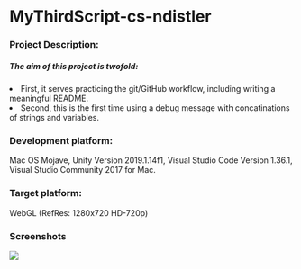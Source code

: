 # MyThirdScript-cs-ndistler
<h3>Project Description:</h3>
<h5>The aim of this project is twofold:</h5>
<li>First, it serves practicing the git/GitHub workflow, including writing a meaningful README.</li>
<li>Second, this is the first time using a debug message with concatinations of strings and variables.</li>

<h3>Development platform:</h3>
<p>Mac OS Mojave, Unity Version 2019.1.14f1, Visual Studio Code Version 1.36.1, Visual Studio Community 2017 for Mac.</p>

<h3>Target platform:</h3>
<p>WebGL (RefRes: 1280x720 HD-720p)</p>

<h3>Screenshots</h3>
<img src="Repos/MyThirdScript-cs-ndistler/home-pic-playmode-mythirdscript-addnumbers-cs-ndistler.jpg">